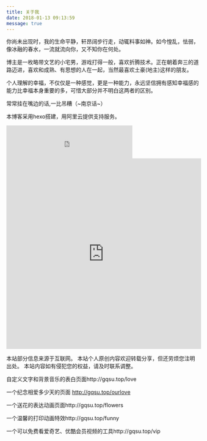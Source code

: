 ```yaml
---
title: 关于我
date: 2018-01-13 09:13:59
message: true
---
```


你尚未出现时，我的生命平静，轩昂阔步行走，动辄料事如神。如今惶乱，怯弱，像冰融的春水，一流就流向你，又不知你在何处。

博主是一枚略带文艺的小宅男，游戏打得一般，喜欢折腾技术。正在朝着奔三的道路迈进，喜欢和成熟、有思想的人在一起，当然最喜欢土豪(地主)这样的朋友。

个人理解的幸福，不仅仅是一种感觉，更是一种能力，永远坚信拥有感知幸福感的能力比幸福本身重要的多，可惜大部分并不明白这两者的区别。

常常挂在嘴边的话,一比吊糟（~南京话~）

本博客采用hexo搭建，用阿里云提供支持服务。



<iframe frameborder="no" border="0" marginwidth="0" marginheight="0" width=330 height=86 src="https://music.163.com/outchain/player?type=2&id=408522142&auto=1&height=66"></iframe> 

<iframe height=498 width=510 src="http://p9owo0j2d.bkt.clouddn.com/youname123.mp4" frameborder=0 allowfullscreen></iframe> 


本站部分信息来源于互联网。 本站个人原创内容欢迎转载分享，但还劳烦您注明出处。 本站内容如有侵犯您的权益，请及时联系调整。

自定义文字和背景音乐的表白页面http://gqsu.top/love

一个纪念相爱多少天的页面 http://gqsu.top/ourlove

一个送花的表达动画页面http://gqsu.top/flowers

一个温馨的打印动画特效http://gqsu.top/funny

一个可以免费看爱奇艺、优酷会员视频的工具http://gqsu.top/vip
